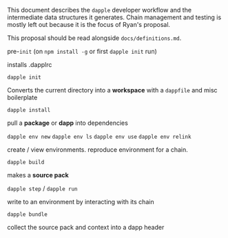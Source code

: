 This document describes the `dapple` developer workflow and the intermediate
data structures it generates. Chain management and testing is mostly left out
because it is the focus of Ryan's proposal.

This proposal should be read alongside `docs/definitions.md`.

 pre-`init` (on `npm install -g` or first `dapple init` run)

installs .dapplrc

`dapple init`

Converts the current directory into a **workspace** with a `dappfile` and misc boilerplate

`dapple install`

pull a **package** or **dapp** into dependencies

`dapple env new`
`dapple env ls`
`dapple env use`
`dapple env relink`

create / view environments. reproduce environment for a chain.

`dapple build`

makes a **source pack**

`dapple step` / `dapple run`

write to an environment by interacting with its chain

`dapple bundle`

collect the source pack and context into a dapp header


